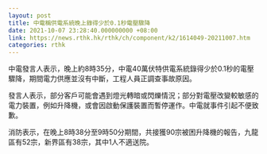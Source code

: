 ```yaml
---
layout: post
title: 中電稱供電系統晚上錄得少於0.1秒電壓驟降
date: 2021-10-07 23:28:40.000000000 +08:00
link: https://news.rthk.hk/rthk/ch/component/k2/1614049-20211007.htm
categories: rthk
---
```


中電發言人表示，晚上約8時35分，中電40萬伏特供電系統錄得少於0.1秒的電壓驟降，期間電力供應並沒有中斷，工程人員正調查事故原因。

發言人表示，部分客戶可能會遇到燈光轉暗或閃爍情況；部分對電壓改變較敏感的電力裝置，例如升降機，或會因啟動保護裝置而暫停運作。中電就事件引起不便致歉。

消防表示，在晚上8時38分至9時50分期間，共接獲90宗被困升降機的報告，九龍區有52宗，新界區有38宗，其中1人不適送院。
